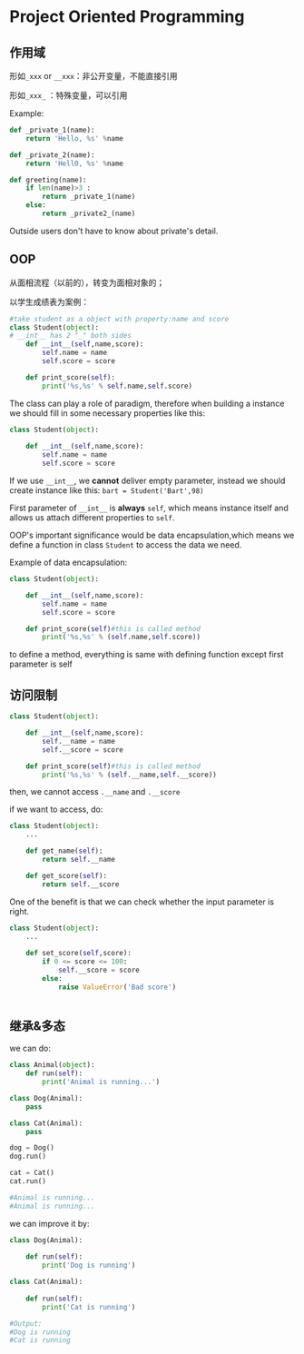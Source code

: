 # Project Oriented Programming

## 作用域

形如`_xxx` or `__xxx`：非公开变量，不能直接引用

形如`_xxx_` ：特殊变量，可以引用

Example:

```python
def _private_1(name):
    return 'Hello, %s' %name

def _private_2(name):
    return 'Hell0, %s' %name

def greeting(name):
    if len(name)>3 :
        return _private_1(name)
    else:
        return _private2_(name)
```

Outside users don't have to know about private's detail.

## OOP

从面相流程（以前的），转变为面相对象的；

以学生成绩表为案例：
```python
#take student as a object with property:name and score
class Student(object):
# __int__ has 2 "_" both sides
    def __int__(self,name,score):
        self.name = name
        self.score = score

    def print_score(self):
        print('%s,%s' % self.name,self.score)
```

The class can play a role of paradigm, therefore when building a instance we should fill in some necessary properties like this:

```python
class Student(object):
    
    def __int__(self,name,score):
        self.name = name
        self.score = score
```

If we use `__int__`, we __cannot__ deliver empty parameter, instead we should create instance like this:
`bart = Student('Bart',98)`

First parameter of `__int__` is __always__ `self`, which means instance itself and allows us attach different properties to `self`.

OOP's important significance would be data encapsulation,which means we define a function in class `Student` to access the data we need.

Example of data encapsulation:
```python
class Student(object):

    def __int__(self,name,score):
        self.name = name
        self.score = score

    def print_score(self)#this is called method
        print('%s,%s' % (self.name,self.score))
```

to define a method, everything is same with defining function except first parameter is self

## 访问限制

```python
class Student(object):

    def __int__(self,name,score):
        self.__name = name
        self.__score = score

    def print_score(self)#this is called method
        print('%s,%s' % (self.__name,self.__score))
```

then, we cannot access `.__name` and `.__score`

if we want to access, do:

```python
class Student(object):
    ...

    def get_name(self):
        return self.__name

    def get_score(self):
        return self.__score
``` 

One of the benefit is that we can check whether the input parameter is right.

```python
class Student(object):
    ...
    
    def set_score(self,score):
        if 0 <= score <= 100:
            self.__score = score
        else:
            raise ValueError('Bad score')
    
```

## 继承&多态

we can do:
```python
class Animal(object):
    def run(self):
        print('Animal is running...')

class Dog(Animal):
    pass

class Cat(Animal):
    pass

dog = Dog()
dog.run()

cat = Cat()
cat.run()

#Animal is running...
#Animal is running...
```

we can improve it by:
```python
class Dog(Animal):
    
    def run(self):
        print('Dog is running')

class Cat(Animal):
    
    def run(self):
        print('Cat is running')

#Output:
#Dog is running
#Cat is running
```